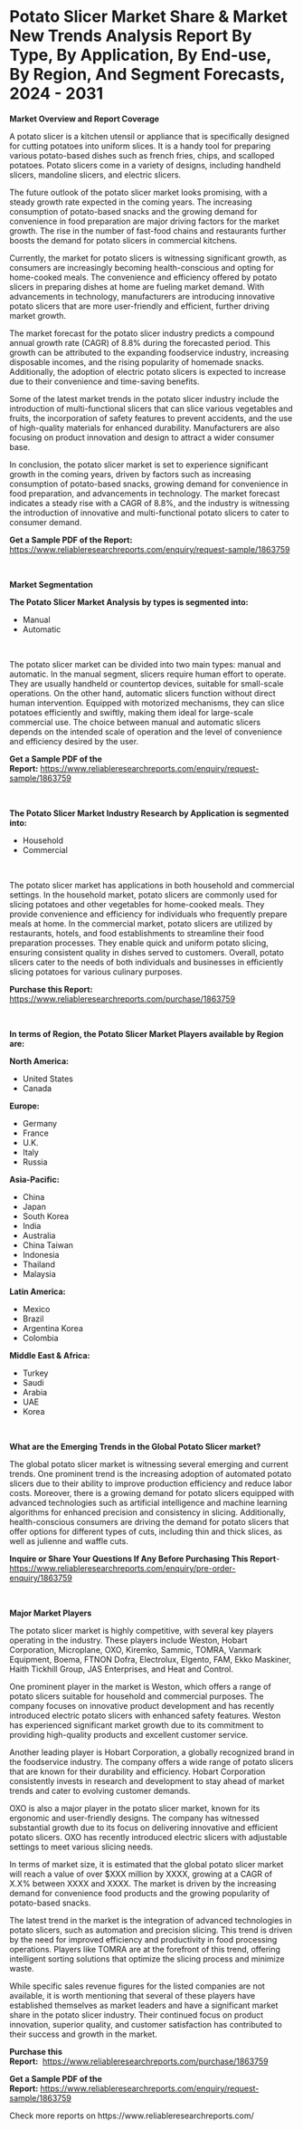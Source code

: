 <p><h1>Potato Slicer Market Share & Market New Trends Analysis Report By Type, By Application, By End-use, By Region, And Segment Forecasts, 2024 - 2031</h1></p><p><strong>Market Overview and Report Coverage</strong></p>
<p><p>A potato slicer is a kitchen utensil or appliance that is specifically designed for cutting potatoes into uniform slices. It is a handy tool for preparing various potato-based dishes such as french fries, chips, and scalloped potatoes. Potato slicers come in a variety of designs, including handheld slicers, mandoline slicers, and electric slicers.</p><p>The future outlook of the potato slicer market looks promising, with a steady growth rate expected in the coming years. The increasing consumption of potato-based snacks and the growing demand for convenience in food preparation are major driving factors for the market growth. The rise in the number of fast-food chains and restaurants further boosts the demand for potato slicers in commercial kitchens.</p><p>Currently, the market for potato slicers is witnessing significant growth, as consumers are increasingly becoming health-conscious and opting for home-cooked meals. The convenience and efficiency offered by potato slicers in preparing dishes at home are fueling market demand. With advancements in technology, manufacturers are introducing innovative potato slicers that are more user-friendly and efficient, further driving market growth.</p><p>The market forecast for the potato slicer industry predicts a compound annual growth rate (CAGR) of 8.8% during the forecasted period. This growth can be attributed to the expanding foodservice industry, increasing disposable incomes, and the rising popularity of homemade snacks. Additionally, the adoption of electric potato slicers is expected to increase due to their convenience and time-saving benefits.</p><p>Some of the latest market trends in the potato slicer industry include the introduction of multi-functional slicers that can slice various vegetables and fruits, the incorporation of safety features to prevent accidents, and the use of high-quality materials for enhanced durability. Manufacturers are also focusing on product innovation and design to attract a wider consumer base.</p><p>In conclusion, the potato slicer market is set to experience significant growth in the coming years, driven by factors such as increasing consumption of potato-based snacks, growing demand for convenience in food preparation, and advancements in technology. The market forecast indicates a steady rise with a CAGR of 8.8%, and the industry is witnessing the introduction of innovative and multi-functional potato slicers to cater to consumer demand.</p></p>
<p><strong>Get a Sample PDF of the Report:</strong> <a href="https://www.reliableresearchreports.com/enquiry/request-sample/1863759">https://www.reliableresearchreports.com/enquiry/request-sample/1863759</a></p>
<p>&nbsp;</p>
<p><strong>Market Segmentation</strong></p>
<p><strong>The Potato Slicer Market Analysis by types is segmented into:</strong></p>
<p><ul><li>Manual</li><li>Automatic</li></ul></p>
<p>&nbsp;</p>
<p><p>The potato slicer market can be divided into two main types: manual and automatic. In the manual segment, slicers require human effort to operate. They are usually handheld or countertop devices, suitable for small-scale operations. On the other hand, automatic slicers function without direct human intervention. Equipped with motorized mechanisms, they can slice potatoes efficiently and swiftly, making them ideal for large-scale commercial use. The choice between manual and automatic slicers depends on the intended scale of operation and the level of convenience and efficiency desired by the user.</p></p>
<p><strong>Get a Sample PDF of the Report:</strong>&nbsp;<a href="https://www.reliableresearchreports.com/enquiry/request-sample/1863759">https://www.reliableresearchreports.com/enquiry/request-sample/1863759</a></p>
<p>&nbsp;</p>
<p><strong>The Potato Slicer Market Industry Research by Application is segmented into:</strong></p>
<p><ul><li>Household</li><li>Commercial</li></ul></p>
<p>&nbsp;</p>
<p><p>The potato slicer market has applications in both household and commercial settings. In the household market, potato slicers are commonly used for slicing potatoes and other vegetables for home-cooked meals. They provide convenience and efficiency for individuals who frequently prepare meals at home. In the commercial market, potato slicers are utilized by restaurants, hotels, and food establishments to streamline their food preparation processes. They enable quick and uniform potato slicing, ensuring consistent quality in dishes served to customers. Overall, potato slicers cater to the needs of both individuals and businesses in efficiently slicing potatoes for various culinary purposes.</p></p>
<p><strong>Purchase this Report:</strong>&nbsp; <a href="https://www.reliableresearchreports.com/purchase/1863759">https://www.reliableresearchreports.com/purchase/1863759</a></p>
<p>&nbsp;</p>
<p><strong>In terms of Region, the Potato Slicer Market Players available by Region are:</strong></p>
<p>
    <p> <strong> North America: </strong>
        <ul>
            <li>United States</li>
            <li>Canada</li>
        </ul>
        </p> 
    <p> <strong> Europe: </strong>
        <ul>
            <li>Germany</li>
            <li>France</li>
            <li>U.K.</li>
            <li>Italy</li>
            <li>Russia</li>
        </ul>
        </p> 
    <p> <strong> Asia-Pacific: </strong>
        <ul>
            <li>China</li>
            <li>Japan</li>
            <li>South Korea</li>
            <li>India</li>
            <li>Australia</li>
            <li>China Taiwan</li>
            <li>Indonesia</li>
            <li>Thailand</li>
            <li>Malaysia</li>
        </ul>
        </p> 
    <p> <strong> Latin America: </strong>
        <ul>
            <li>Mexico</li>
            <li>Brazil</li>
            <li>Argentina Korea</li>
            <li>Colombia</li>
        </ul>
        </p> 
    <p> <strong> Middle East & Africa: </strong>
        <ul>
            <li>Turkey</li>
            <li>Saudi</li>
            <li>Arabia</li>
            <li>UAE</li>
            <li>Korea</li>
        </ul>
    </p>
    </p>
<p>&nbsp;</p>
<p><strong>What are the Emerging Trends in the Global Potato Slicer market?</strong></p>
<p><p>The global potato slicer market is witnessing several emerging and current trends. One prominent trend is the increasing adoption of automated potato slicers due to their ability to improve production efficiency and reduce labor costs. Moreover, there is a growing demand for potato slicers equipped with advanced technologies such as artificial intelligence and machine learning algorithms for enhanced precision and consistency in slicing. Additionally, health-conscious consumers are driving the demand for potato slicers that offer options for different types of cuts, including thin and thick slices, as well as julienne and waffle cuts.</p></p>
<p><strong>Inquire or Share Your Questions If Any Before Purchasing This Report</strong>- <a href="https://www.reliableresearchreports.com/enquiry/pre-order-enquiry/1863759">https://www.reliableresearchreports.com/enquiry/pre-order-enquiry/1863759</a></p>
<p>&nbsp;</p>
<p><strong>Major Market Players</strong></p>
<p><p>The potato slicer market is highly competitive, with several key players operating in the industry. These players include Weston, Hobart Corporation, Microplane, OXO, Kiremko, Sammic, TOMRA, Vanmark Equipment, Boema, FTNON Dofra, Electrolux, Elgento, FAM, Ekko Maskiner, Haith Tickhill Group, JAS Enterprises, and Heat and Control.</p><p>One prominent player in the market is Weston, which offers a range of potato slicers suitable for household and commercial purposes. The company focuses on innovative product development and has recently introduced electric potato slicers with enhanced safety features. Weston has experienced significant market growth due to its commitment to providing high-quality products and excellent customer service.</p><p>Another leading player is Hobart Corporation, a globally recognized brand in the foodservice industry. The company offers a wide range of potato slicers that are known for their durability and efficiency. Hobart Corporation consistently invests in research and development to stay ahead of market trends and cater to evolving customer demands.</p><p>OXO is also a major player in the potato slicer market, known for its ergonomic and user-friendly designs. The company has witnessed substantial growth due to its focus on delivering innovative and efficient potato slicers. OXO has recently introduced electric slicers with adjustable settings to meet various slicing needs.</p><p>In terms of market size, it is estimated that the global potato slicer market will reach a value of over $XXX million by XXXX, growing at a CAGR of X.X% between XXXX and XXXX. The market is driven by the increasing demand for convenience food products and the growing popularity of potato-based snacks.</p><p>The latest trend in the market is the integration of advanced technologies in potato slicers, such as automation and precision slicing. This trend is driven by the need for improved efficiency and productivity in food processing operations. Players like TOMRA are at the forefront of this trend, offering intelligent sorting solutions that optimize the slicing process and minimize waste.</p><p>While specific sales revenue figures for the listed companies are not available, it is worth mentioning that several of these players have established themselves as market leaders and have a significant market share in the potato slicer industry. Their continued focus on product innovation, superior quality, and customer satisfaction has contributed to their success and growth in the market.</p></p>
<p><strong>Purchase this Report:</strong>&nbsp;&nbsp;<a href="https://www.reliableresearchreports.com/purchase/1863759">https://www.reliableresearchreports.com/purchase/1863759</a></p>
<p></p>
<p><strong>Get a Sample PDF of the Report:</strong>&nbsp;<a href="https://www.reliableresearchreports.com/enquiry/request-sample/1863759">https://www.reliableresearchreports.com/enquiry/request-sample/1863759</a></p>
<p>Check more reports on https://www.reliableresearchreports.com/</p>